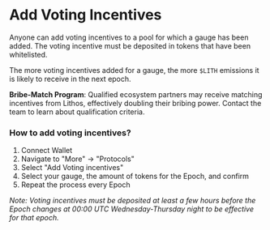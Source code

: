 # Add Voting Incentives

Anyone can add voting incentives to a pool for which a gauge has been added. The voting incentive must be deposited in tokens that have been whitelisted.

The more voting incentives added for a gauge, the more `$LITH` emissions it is likely to receive in the next epoch.

**Bribe-Match Program**: Qualified ecosystem partners may receive matching incentives from Lithos, effectively doubling their bribing power. Contact the team to learn about qualification criteria.

### How to add voting incentives?

1. Connect Wallet
2. Navigate to "More" -> "Protocols"
3. Select "Add Voting incentives"
4. Select your gauge, the amount of tokens for the Epoch, and confirm
5. Repeat the process every Epoch

*Note: Voting incentives must be deposited at least a few hours before the Epoch changes at 00:00 UTC Wednesday-Thursday night to be effective for that epoch.*